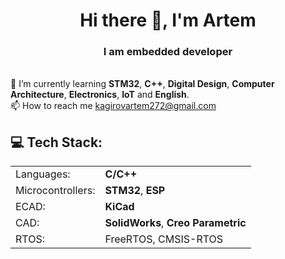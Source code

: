 <h1 align="center">Hi there 👋, I'm Artem</h1>
<h3 align="center">I am embedded developer</h3>

<br>🌱 I’m currently learning **STM32**, **C++**, **Digital Design**, **Computer Architecture**, **Electronics**, **IoT** and **English**.<br>📫 How to reach me kagirovartem272@gmail.com<br>

## 💻 Tech Stack:
|                     |                   |
|---------------------|-------------------|
| Languages:       |   **C/C++**       |
| Microcontrollers:   |**STM32**, **ESP**|
| ECAD:            |   **KiCad**      |
| CAD:              |  **SolidWorks**, **Creo Parametric**|
| RTOS:              | FreeRTOS, CMSIS-RTOS |


<!--
**ArtemHW/ArtemHW** is a ✨ _special_ ✨ repository because its `README.md` (this file) appears  on your GitHub profile.

Here are some ideas to get you started:

- 🔭 I’m currently working on ...
- 🌱 I’m currently learning ...
- 👯 I’m looking to collaborate on ...
- 🤔 I’m looking for help with ...
- 💬 Ask me about ...
- 📫 How to reach me: ...
- 😄 Pronouns: ...
- ⚡ Fun fact: ...
-->
